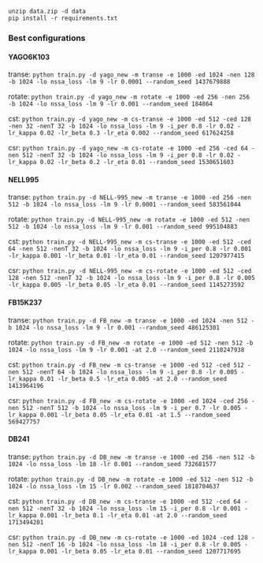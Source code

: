 ```
unzip data.zip -d data
pip install -r requirements.txt
```

### Best configurations

#### YAGO6K103

transe:
`python train.py -d yago_new -m transe -e 1000 -ed 1024 -nen 128 -b 1024 -lo nssa_loss -lm 9 -lr 0.0001 --random_seed 1437679888`

rotate:
`python train.py -d yago_new -m rotate -e 1000 -ed 256 -nen 256 -b 1024 -lo nssa_loss -lm 9 -lr 0.001 --random_seed 184864`

cst:
`python train.py -d yago_new -m cs-transe -e 1000 -ed 512 -ced 128 -nen 32 -nenT 32 -b 1024 -lo nssa_loss -lm 9 -i_per 0.8 -lr 0.02 -lr_kappa 0.02 -lr_beta 0.3 -lr_eta 0.002 --random_seed 617624258`

csr:
`python train.py -d yago_new -m cs-rotate -e 1000 -ed 256 -ced 64 -nen 512 -nenT 32 -b 1024 -lo nssa_loss -lm 9 -i_per 0.8 -lr 0.02 -lr_kappa 0.02 -lr_beta 0.2 -lr_eta 0.01 --random_seed 1530651603`

#### NELL995

transe:
`python train.py -d NELL-995_new -m transe -e 1000 -ed 256 -nen 512 -b 1024 -lo nssa_loss -lm 9 -lr 0.0001 --random_seed 583561044`

rotate:
`python train.py -d NELL-995_new -m rotate -e 1000 -ed 512 -nen 512 -b 1024 -lo nssa_loss -lm 9 -lr 0.001 --random_seed 995104883`

cst:
`python train.py -d NELL-995_new -m cs-transe -e 1000 -ed 512 -ced 64 -nen 512 -nenT 32 -b 1024 -lo nssa_loss -lm 9 -i_per 0.8 -lr 0.001 -lr_kappa 0.001 -lr_beta 0.01 -lr_eta 0.01 --random_seed 1207977415`

csr:
`python train.py -d NELL-995_new -m cs-rotate -e 1000 -ed 512 -ced 128 -nen 512 -nenT 32 -b 1024 -lo nssa_loss -lm 9 -i_per 0.8 -lr 0.005 -lr_kappa 0.005 -lr_beta 0.05 -lr_eta 0.01 --random_seed 1145273592`

#### FB15K237

transe:
`python train.py -d FB_new -m transe -e 1000 -ed 1024 -nen 512 -b 1024 -lo nssa_loss -lm 9 -lr 0.001 --random_seed 486125301`

rotate:
`python train.py -d FB_new -m rotate -e 1000 -ed 512 -nen 512 -b 1024 -lo nssa_loss -lm 9 -lr 0.001 -at 2.0 --random_seed 2110247938`

cst:
`python train.py -d FB_new -m cs-transe -e 1000 -ed 512 -ced 512 -nen 512 -nenT 64 -b 1024 -lo nssa_loss -lm 9 -i_per 0.8 -lr 0.005 -lr_kappa 0.01 -lr_beta 0.5 -lr_eta 0.005 -at 2.0 --random_seed 1413964196`

csr:
`python train.py -d FB_new -m cs-rotate -e 1000 -ed 1024 -ced 256 -nen 512 -nenT 512 -b 1024 -lo nssa_loss -lm 9 -i_per 0.7 -lr 0.005 -lr_kappa 0.001 -lr_beta 0.05 -lr_eta 0.01 -at 1.5 --random_seed 569427757`

#### DB241

transe:
`python train.py -d DB_new -m transe -e 1000 -ed 256 -nen 512 -b 1024 -lo nssa_loss -lm 18 -lr 0.001 --random_seed 732681577`

rotate:
`python train.py -d DB_new -m rotate -e 1000 -ed 512 -nen 512 -b 1024 -lo nssa_loss -lm 15 -lr 0.002 --random_seed 1818704637`

cst:
`python train.py -d DB_new -m cs-transe -e 1000 -ed 512 -ced 64 -nen 512 -nenT 32 -b 1024 -lo nssa_loss -lm 15 -i_per 0.8 -lr 0.001 -lr_kappa 0.001 -lr_beta 0.1 -lr_eta 0.01 -at 2.0 --random_seed 1713494201`

csr:
`python train.py -d DB_new -m cs-rotate -e 1000 -ed 1024 -ced 128 -nen 512 -nenT 16 -b 1024 -lo nssa_loss -lm 18 -i_per 0.8 -lr 0.005 -lr_kappa 0.001 -lr_beta 0.05 -lr_eta 0.01 --random_seed 1207717695`
